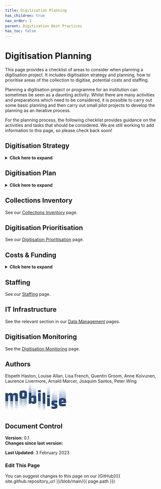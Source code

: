```yaml
---
title: Digitisation Planning
has_children: true
nav_order: 1
parent: Digitisation Best Practices
has_toc: false
---
```

# Digitisation Planning

This page provides a checklist of areas to consider when planning a digitisation project. It includes digitisation strategy and planning, how to prioritise areas of the collection to digitise, potential costs and staffing.

Planning a digitisation project or programme for an institution can sometimes be seen as a daunting activity. Whilst there are many activities and preparations which need to be considered, it is possible to carry out some basic planning and then carry out small pilot projects to develop the planning as an iterative process.

For the planning process, the following checklist provides guidance on the activities and tasks that should be considered. We are still working to add information to this page, so please check back soon!

## Digitisation Strategy
<details>
	<summary><strong>Click here to expand</strong></summary>
	<p>A digitisation strategy provides a high-level blueprint for the digitisation of the collections within a specific timeline. It would normally include sections covering the vision, the reasons for digitising, 
	the intended users of the digitised specimens, the scope and prioritisation, the strategic objectives and metrics of success and impact. Additional sections may also include policy and legal
	aspects, mission and principles.</p>
	<p> Examples of digitisation strategies include:</p>
	<ul>
		<li><a href="https://bonn.leibniz-lib.de/en/research/collections/digitization-strategy">Forschungs Museum Koenig</a></li>
		<li><a href="https://www.loc.gov/acq/devpol/Digital%20Collections%20Strategy%20Overview_final.pdf">Library of Congress</a> (opens pdf)</li>
		<li><a href="https://www.nla.gov.au/about-us/corporate-documents/corporate-strategies/digital-access-collections-digitisation-strategy">National Library of Australia</a></li>
		<li><a href="https://collectionstrust.org.uk/resource/creating-your-digitisation-strategy/">Collections Trust</a></li>
		<li><a href="https://www.si.edu/content/pdf/about/2010_si_digitization_plan.pdf">Smithsonian Institute</a> (opens pdf)</li>
		
	</ul>
</details>

## Digitisation Plan
<details>
	<summary><strong>Click here to expand</strong></summary>
	<p>A digitisation plan provides a detailed, quantifiable and measurable plan of work. It would normally define specific objectives, activities, targets, responsibilities and deadlines for 
	delivering your digitisation strategy.</p>
	<p> Examples include:</p>
	<ul>
		<li><a href="https://www.artscouncil.org.uk/sites/default/files/download-file/Digital_Policy_Plan_guidelines.pdf">The Arts Council of England</a> (opens pdf)</li>
		<li><a href="https://www.archives.norfolk.gov.uk/community-archives/digitisation/creating-a-digitisation-plan">Norfolk Record Office</a> </li>
	</ul>
</details>

## Collections Inventory
See our [Collections Inventory](/DigitisationPlanning/CollectionsInventory.html) page.

## Digitisation Prioritisation
See our [Digitisation Prioritisation](/DigitisationPlanning/DigPrioritisation.html) page.

## Costs & Funding
<details>
	<summary><strong>Click here to expand</strong></summary>
	<p>There is information available about digitisation costs in these journal articles:
		
	* Costbook of the digitisation infrastructure of DiSSCo [https://doi.org/10.3897/rio.6.e58915](https://doi.org/10.3897/rio.6.e58915)
		
 	* A cost analysis of transcription systems [https://doi.org/10.3897/rio.6.e56211](https://doi.org/10.3897/rio.6.e56211)</p>
</details>

## Staffing
See our [Staffing](/DigitisationPlanning/Staffing.html) page.

## IT Infrastructure
See the relevant section in our [Data Management](/DataManagement/InfrastructureRecs.html) pages.

## Digitisation Monitoring
See the [Digitisation Monitoring](https://dissco.github.io/DigitisationPlanning/DigitisationMonitoring/DigitisationMonitoring.html) page.

## Authors
Elspeth Haston, Louise Allan, Lisa French, Quentin Groom, Anne Koivunen, Laurence Livermore, Arnald Marcer, Joaquim Santos, Peter Wing\
![Cost Mobilise Logo](/images/Logos/Mobilise.png)

## Document Control
**Version:** 0.1\
**Changes since last version:**

**Last Updated:** 3 February 2023

### Edit This Page
You can suggest changes to this page on our [GitHub]({{ site.github.repository_url }}/blob/main/{{ page.path }})

